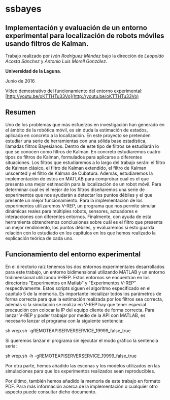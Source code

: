 # ssbayes
## Implementación y evaluación de un entorno experimental para localización de robots móviles usando filtros de Kalman.

Trabajo realizado por *Iván Rodríguez Méndez* bajo la dirección de *Leopoldo Acosta Sánchez* y *Antonio Luis Morell González*. 

**Universidad de la Laguna**.

Junio de 2016

Vídeo demostrativo del funcionamiento del entorno experimental:
[http://youtu.be/oKTTHTu33Vo](http://youtu.be/oKTTHTu33Vo)

Resumen
--------------------

Uno de los problemas que más esfuerzos en investigación han generado en el ámbito de la robótica móvil, es sin duda la estimación de estados, aplicada en concreto a la localización.
En este proyecto se pretenden estudiar una serie de herramientas con una sólida base estadística, llamadas filtros Bayesianos.
Dentro de este tipo de filtros se estudiarán lo que se conocen como filtros de Kalman.
En concreto estudiaremos cuatro tipos de filtros de Kalman, formulados para aplicarse a diferentes situaciones.
Los filtros que estudiaremos a lo largo del trabajo serán: el filtro de Kalman clásico, el filtro de Kalman extendido, el filtro de Kalman unscented y el filtro de Kalman de Cubatura.
Además, estudiaremos la implementación de estos en MATLAB para comprobar cual es el que presenta una mejor estimación para la localización de un robot móvil.
Para determinar cual es el mejor de los filtros diseñaremos una serie de experimentos que nos ayudarán a detectar los puntos débiles y el que presente un mejor funcionamiento.
Para la implementación de los experimentos utilizaremos V-REP, un programa que nos permite simular dinámicas reales para múltiples robots, sensores, actuadores e interacciones con diferentes entornos.
Finalmente, con ayuda de esta herramienta obtendremos conclusiones sobre cuál es el filtro que presenta un mejor rendimiento, los puntos débiles, y evaluaremos si esto guarda relación con lo estudiado en los capítulos en los que hemos realizado la explicación teórica de cada uno.

Funcionamiento del entorno experimental
--------------------

En el directorio raíz tenemos los dos entornos experimentales desarrollados para este trabajo, un entorno bidimensional utilizando MATLAB y un entorno tridimensional utilizando V-REP.
Estos entornos se encuentran en los directorios "Experimentos en Matlab" y "Experimentos V-REP" respectivamente.
Estos scripts siguen el algoritmo especificado en el capítulo 5 de la memoria.
Es importante inicializar todos los parámetros de forma correcta para que la estimación realizada por los filtros sea correcta, además si la simulación se realiza en V-REP hay que tener especial precaución con colocar la IP del equipo cliente de forma correcta.
Para lanzar V-REP y poder trabajar por medio de la API con MATLAB, es necesario lanzar el programa con la siguiente sentencia:

sh vrep.sh -gREMOTEAPISERVERSERVICE_19999_false_true

Si queremos lanzar el programa sin ejecutar el modo gráfico la sentencia sería:

sh vrep.sh -h -gREMOTEAPISERVERSERVICE_19999_false_true

Por otra parte, hemos añadido las escenas y los modelos utilizados en las simulaciones para que los experimentos realizados sean reproducibles.

Por último, también hemos añadido la memoria de este trabajo en formato PDF. 
Para más información acerca de la implementación o cualquier otro aspecto puede consultar dicho documento.
